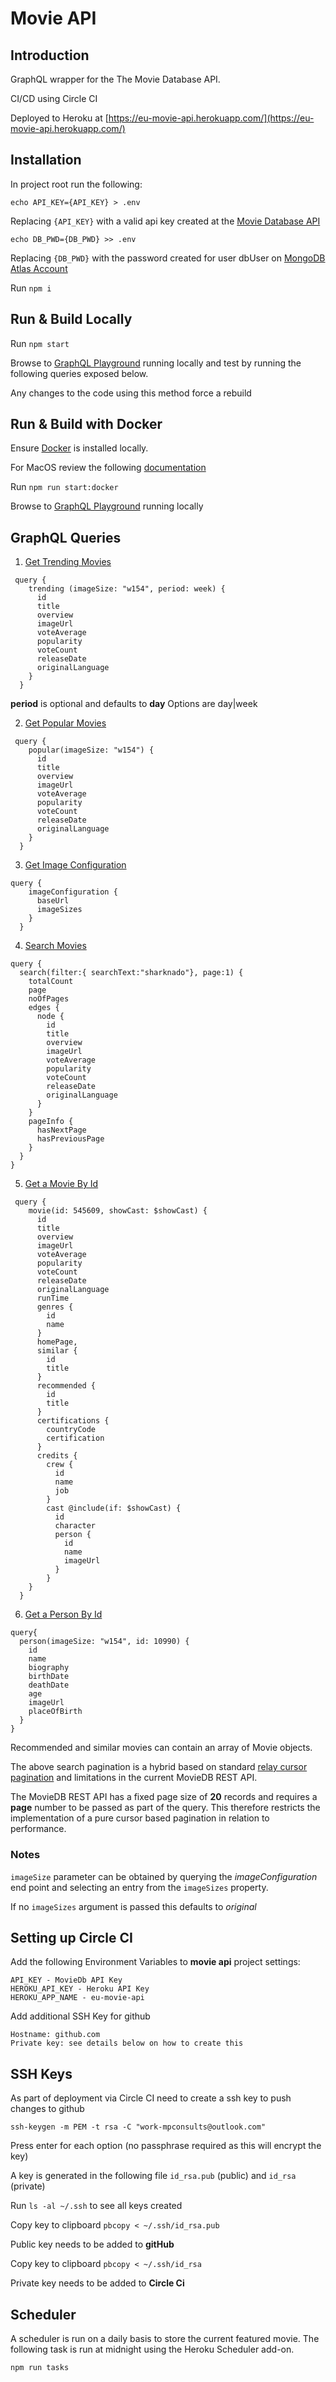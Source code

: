 # Movie API

## Introduction

GraphQL wrapper for the The Movie Database API. 

CI/CD using Circle CI

Deployed to Heroku at [https://eu-movie-api.herokuapp.com/](https://eu-movie-api.herokuapp.com/)

## Installation

In project root run the following:

`echo API_KEY={API_KEY} > .env`

Replacing `{API_KEY}` with a valid api key created at the [Movie Database API](https://developers.themoviedb.org/3/getting-started/introduction)

`echo DB_PWD={DB_PWD} >> .env`

Replacing `{DB_PWD}` with the password created for user dbUser on [MongoDB Atlas Account](https://cloud.mongodb.com/)

Run `npm i`

## Run & Build Locally

Run `npm start`

Browse to [GraphQL Playground](http://localhost:4000/) running locally and test by running the following queries exposed below.

Any changes to the code using this method force a rebuild 

## Run & Build with Docker

Ensure [Docker](https://docs.docker.com/get-docker/) is installed locally.

For MacOS review the following [documentation](https://runnable.com/docker/install-docker-on-macos)

Run `npm run start:docker`

Browse to [GraphQL Playground](http://localhost:4000/) running locally

## GraphQL Queries

1. [Get Trending Movies](https://developers.themoviedb.org/3/trending/get-trending)

```
 query {
    trending (imageSize: "w154", period: week) {
      id
      title
      overview
      imageUrl
      voteAverage
      popularity
      voteCount
      releaseDate
      originalLanguage
    }
  }
```
**period** is optional and defaults to **day** 
Options are day|week

2. [Get Popular Movies](https://developers.themoviedb.org/3/movies/get-popular-movies)

```
 query {
    popular(imageSize: "w154") {
      id
      title
      overview
      imageUrl
      voteAverage
      popularity
      voteCount
      releaseDate
      originalLanguage
    }
  }
```

3. [Get Image Configuration](https://developers.themoviedb.org/3/configuration/get-api-configuration)

```
query {
    imageConfiguration {
      baseUrl
      imageSizes
    }
  }
```

4. [Search Movies](https://developers.themoviedb.org/3/search/search-movies)

```
query {
  search(filter:{ searchText:"sharknado"}, page:1) {
    totalCount
    page
    noOfPages
    edges {
      node {
        id
        title
        overview
        imageUrl
        voteAverage
        popularity
        voteCount
        releaseDate
        originalLanguage
      }
    }
    pageInfo {
      hasNextPage
      hasPreviousPage
    }
  }
}
```

5. [Get a Movie By Id](https://developers.themoviedb.org/3/movies/get-movie-details)

```
 query {
    movie(id: 545609, showCast: $showCast) {
      id
      title
      overview
      imageUrl
      voteAverage
      popularity
      voteCount
      releaseDate
      originalLanguage
      runTime
      genres {
        id
        name
      }
      homePage,
      similar {
        id
        title
      }
      recommended {
        id
        title
      }
      certifications {
        countryCode
        certification
      }
      credits {
        crew {
          id
          name
          job
        }
        cast @include(if: $showCast) {
          id
          character
          person {
            id
            name
            imageUrl
          }
        }
    }
  }
```

6. [Get a Person By Id](https://developers.themoviedb.org/3/people/get-person-details)

```
query{
  person(imageSize: "w154", id: 10990) {
    id
    name
    biography
    birthDate
    deathDate
    age
    imageUrl
    placeOfBirth
  }
}
```

Recommended and similar movies can contain an array of Movie objects.

The above search pagination is a hybrid based on standard [relay cursor pagination](https://relay.dev/graphql/connections.htm) and limitations in the current MovieDB REST API. 

The MovieDB REST API has a fixed page size of **20** records and requires a **page** number to be passed as part of the query. This therefore restricts the implementation of a pure cursor based pagination in relation to performance. 

### Notes

`imageSize` parameter can be obtained by querying the *imageConfiguration* end point and selecting an entry from the `imageSizes` property.

If no `imageSizes` argument is passed this defaults to *original* 

## Setting up Circle CI

Add the following Environment Variables to **movie api** project settings:

```
API_KEY - MovieDb API Key
HEROKU_API_KEY - Heroku API Key
HEROKU_APP_NAME - eu-movie-api
```

Add additional SSH Key for github 

```
Hostname: github.com
Private key: see details below on how to create this
```

## SSH Keys

As part of deployment via Circle CI need to create a ssh key to push changes to github

`ssh-keygen -m PEM -t rsa -C "work-mpconsults@outlook.com"`

Press enter for each option (no passphrase required as this will encrypt the key)

A key is generated in the following file `id_rsa.pub` (public) and `id_rsa` (private)

Run `ls -al ~/.ssh` to see all keys created

Copy key to clipboard `pbcopy < ~/.ssh/id_rsa.pub`

Public key needs to be added to **gitHub**

Copy key to clipboard `pbcopy < ~/.ssh/id_rsa`

Private key needs to be added to **Circle Ci**

## Scheduler

A scheduler is run on a daily basis to store the current featured movie. 
The following task is run at midnight using the Heroku Scheduler add-on.

`npm run tasks`

